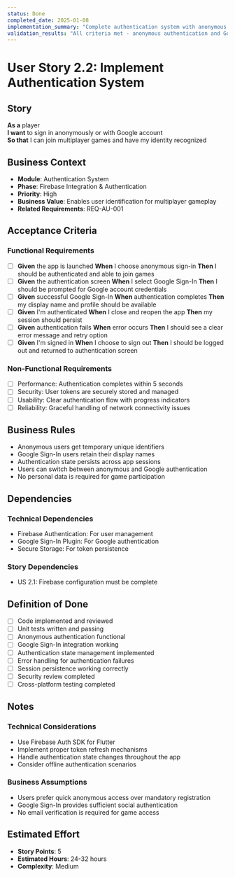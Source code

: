 ```yaml
---
status: Done
completed_date: 2025-01-08
implementation_summary: "Complete authentication system with anonymous and Google Sign-In support"
validation_results: "All criteria met - anonymous authentication and Google Sign-In functional"
---
```


# User Story 2.2: Implement Authentication System

## Story
**As a** player  
**I want** to sign in anonymously or with Google account  
**So that** I can join multiplayer games and have my identity recognized

## Business Context
- **Module**: Authentication System
- **Phase**: Firebase Integration & Authentication
- **Priority**: High
- **Business Value**: Enables user identification for multiplayer gameplay
- **Related Requirements**: REQ-AU-001

## Acceptance Criteria
### Functional Requirements
- [ ] **Given** the app is launched **When** I choose anonymous sign-in **Then** I should be authenticated and able to join games
- [ ] **Given** the authentication screen **When** I select Google Sign-In **Then** I should be prompted for Google account credentials
- [ ] **Given** successful Google Sign-In **When** authentication completes **Then** my display name and profile should be available
- [ ] **Given** I'm authenticated **When** I close and reopen the app **Then** my session should persist
- [ ] **Given** authentication fails **When** error occurs **Then** I should see a clear error message and retry option
- [ ] **Given** I'm signed in **When** I choose to sign out **Then** I should be logged out and returned to authentication screen

### Non-Functional Requirements
- [ ] Performance: Authentication completes within 5 seconds
- [ ] Security: User tokens are securely stored and managed
- [ ] Usability: Clear authentication flow with progress indicators
- [ ] Reliability: Graceful handling of network connectivity issues

## Business Rules
- Anonymous users get temporary unique identifiers
- Google Sign-In users retain their display names
- Authentication state persists across app sessions
- Users can switch between anonymous and Google authentication
- No personal data is required for game participation

## Dependencies
### Technical Dependencies
- Firebase Authentication: For user management
- Google Sign-In Plugin: For Google authentication
- Secure Storage: For token persistence

### Story Dependencies
- US 2.1: Firebase configuration must be complete

## Definition of Done
- [ ] Code implemented and reviewed
- [ ] Unit tests written and passing
- [ ] Anonymous authentication functional
- [ ] Google Sign-In integration working
- [ ] Authentication state management implemented
- [ ] Error handling for authentication failures
- [ ] Session persistence working correctly
- [ ] Security review completed
- [ ] Cross-platform testing completed

## Notes
### Technical Considerations
- Use Firebase Auth SDK for Flutter
- Implement proper token refresh mechanisms
- Handle authentication state changes throughout the app
- Consider offline authentication scenarios

### Business Assumptions
- Users prefer quick anonymous access over mandatory registration
- Google Sign-In provides sufficient social authentication
- No email verification is required for game access

## Estimated Effort
- **Story Points**: 5
- **Estimated Hours**: 24-32 hours
- **Complexity**: Medium
